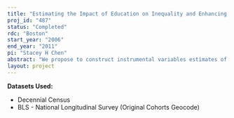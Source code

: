 ```yaml
---
title: "Estimating the Impact of Education on Inequality and Enhancing the Comparability of Schooling Variables"
proj_id: "487"
status: "Completed"
rdc: "Boston"
start_year: "2006"
end_year: "2011"
pi: "Stacey H Chen"
abstract: "We propose to construct instrumental variables estimates of the effects of education and veteran status on average earnings, wage inequality, and a number of noneconomic outcomes. The empirical strategy relies on instrumental variables constructed from data on date and place of birth, derived from the 1990 and 2000 census long forms, as well as college proximity and college costs, derived from the National Longitudinal Survey Original Cohort geocode. Our project benefits the U.S. Census Bureau by using social security data to improve the imputation of a pre-1990 variable on highest grade completed from post-1990 categorical schooling variables and by establishing a procedure for matching the 1990 to 2000 censuses."
layout: project
---
```


**Datasets Used:**

  - Decennial Census 
  - BLS - National Longitudinal Survey (Original Cohorts Geocode) 

